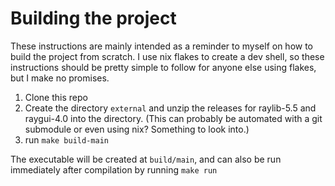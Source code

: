 # Building the project

These instructions are mainly intended as a reminder to myself on how to build the project from scratch.
I use nix flakes to create a dev shell, so these instructions should be pretty simple to follow for anyone else using flakes, but I make no promises.

1. Clone this repo
2. Create the directory `external` and unzip the releases for raylib-5.5 and raygui-4.0 into the directory. (This can probably be automated with a git submodule or even using nix? Something to look into.)
3. run `make build-main`

The executable will be created at `build/main`, and can also be run immediately after compilation by running `make run`

